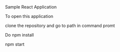 Sample React Application 

To open this application

clone the repository and go to path in command promt 

Do npm install 

npm start